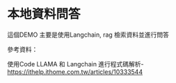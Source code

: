 # 本地資料問答

這個DEMO 主要是使用Langchain, rag 檢索資料並進行問答

參考資料：

使用Code LLAMA 和 Langchain 進行程式碼解析-https://ithelp.ithome.com.tw/articles/10333544
